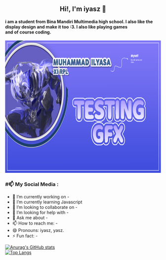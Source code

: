 ## <center>Hi!, I'm iyasz 👋</center>
#### i am a student from Bina Mandiri Multimedia high school. I also like the display design and make it too :3. I also like playing games <br> and of course coding.

<center><img src="bg.png" width="900" height="430"></center>

### #📫  My Social Media :

- 🔭 I’m currently working on - 
- 🌱 I’m currently learning Javascript 
- 👯 I’m looking to collaborate on - 
- 🤔 I’m looking for help with - 
- 💬 Ask me about - 
- 📫 How to reach me: - 
- 😄 Pronouns: iyasz, yasz. 
- ⚡ Fun fact: - 


[![Anurag's GitHub stats](https://github-readme-stats.vercel.app/api?username=iyasz)](https://github.com/anuraghazra/github-readme-stats)
<br>
[![Top Langs](https://github-readme-stats.vercel.app/api/top-langs/?username=iyasz)](https://github.com/anuraghazra/github-readme-stats)
